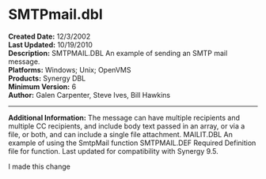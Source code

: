 # SMTPmail.dbl<br />
**Created Date:** 12/3/2002<br />
**Last Updated:** 10/19/2010<br />
**Description:** SMTPMAIL.DBL An example of sending an SMTP mail message.<br />
**Platforms:** Windows; Unix; OpenVMS<br />
**Products:** Synergy DBL<br />
**Minimum Version:** 6<br />
**Author:** Galen Carpenter, Steve Ives, Bill Hawkins
<hr>

**Additional Information:** The message can have multiple recipients and multiple CC recipients, and include body text passed in an array, or via a file, or both, and can include a single file attachment. MAILIT.DBL An example of using the SmtpMail function SMTPMAIL.DEF Required Definition file for function.
Last updated for compatibility with Synergy 9.5.

I made this change
